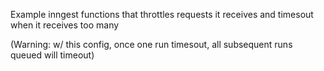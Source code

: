 Example inngest functions that throttles requests it receives and timesout when it receives too many

(Warning: w/ this config, once one run timesout, all subsequent runs queued will timeout)
